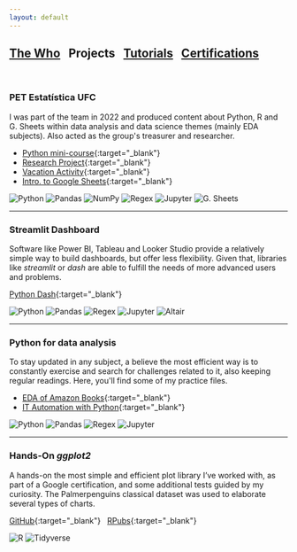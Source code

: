 ```yaml
---
layout: default
---
```


## [The Who](../index.html) &nbsp; Projects &nbsp; [Tutorials](../tutorials/tutorials.html) &nbsp; [Certifications](../certifications/certifications.html)

<br>

### PET Estatística UFC

I was part of the team in 2022 and produced content about Python, R and G. Sheets within data analysis and data science themes (mainly EDA subjects). Also acted as the group's treasurer and researcher.

- [Python mini-course](https://github.com/4r7hu3/pet-files/tree/main/Minicursos){:target="_blank"}
- [Research Project](https://github.com/4r7hu3/pet-files/tree/main/pet-research){:target="_blank"}
- [Vacation Activity](https://github.com/4r7hu3/data-science-learning/tree/main/Atividade%20de%20F%C3%A9rias){:target="_blank"}
- [Intro. to Google Sheets](https://github.com/4r7hu3/pet-files/tree/main/Sheets%202022){:target="_blank"}

![Python](https://img.shields.io/badge/python-3670A0?style=for-the-badge&logo=python&logoColor=ffdd54)
![Pandas](https://img.shields.io/badge/pandas-%23150458.svg?style=for-the-badge&logo=pandas&logoColor=white)
![NumPy](https://img.shields.io/badge/numpy-%23013243.svg?style=for-the-badge&logo=numpy&logoColor=white)
![Regex](https://img.shields.io/badge/(.*)_regex-%23212bde?style=for-the-badge)
![Jupyter](https://img.shields.io/badge/jupyter-%230c376b?style=for-the-badge&logo=jupyter)
![G. Sheets](https://img.shields.io/badge/Google%20Sheets-34A853?style=for-the-badge&logo=google-sheets&logoColor=white)

---

### Streamlit Dashboard

Software like Power BI, Tableau and Looker Studio provide a relatively simple way to build dashboards, but offer less flexibility. Given that, libraries like *streamlit* or *dash* are able to fulfill the needs of more advanced users and problems.

[Python Dash](https://github.com/4r7hu3/dash_streamlit){:target="_blank"}

![Python](https://img.shields.io/badge/python-3670A0?style=for-the-badge&logo=python&logoColor=ffdd54)
![Pandas](https://img.shields.io/badge/pandas-%23150458.svg?style=for-the-badge&logo=pandas&logoColor=white)
![Regex](https://img.shields.io/badge/(.*)_regex-%23212bde?style=for-the-badge)
![Jupyter](https://img.shields.io/badge/jupyter-%230c376b?style=for-the-badge&logo=jupyter)
![Altair](https://img.shields.io/badge/altair-grey?style=for-the-badge&logo=altair&logoColor=black)



---

### Python for data analysis

To stay updated in any subject, a believe the most efficient way is to constantly exercise and search for challenges related to it, also keeping regular readings. Here, you'll find some of my practice files.


- [EDA of Amazon Books](https://github.com/4r7hu3/data-science-learning/tree/main/AED%20Amazon%20Best%20Sellings){:target="_blank"}
- [IT Automation with Python](https://github.com/4r7hu3/data-science-learning/tree/main/Google){:target="_blank"}

![Python](https://img.shields.io/badge/python-3670A0?style=for-the-badge&logo=python&logoColor=ffdd54)
![Pandas](https://img.shields.io/badge/pandas-%23150458.svg?style=for-the-badge&logo=pandas&logoColor=white)
![Regex](https://img.shields.io/badge/(.*)_regex-%23212bde?style=for-the-badge)
![Jupyter](https://img.shields.io/badge/jupyter-%230c376b?style=for-the-badge&logo=jupyter)

---

### Hands-On *ggplot2*

A hands-on the most simple and efficient plot library I’ve worked with, as part of a Google certification, and some additional tests guided by my curiosity. The Palmerpenguins classical dataset was used to elaborate several types of charts.

[GitHub](https://github.com/4r7hu3/data-science-learning/tree/main/Visualization/ggplot2){:target="_blank"} &nbsp; [RPubs](https://rpubs.com/arthur_silva/ggplot2_sketch){:target="_blank"}

![R](https://img.shields.io/badge/r-%23276DC3.svg?style=for-the-badge&logo=r&logoColor=white)
![Tidyverse](https://img.shields.io/badge/Tidyverse-%23276DC3.svg?style=for-the-badge&logo=r&logoColor=white)

